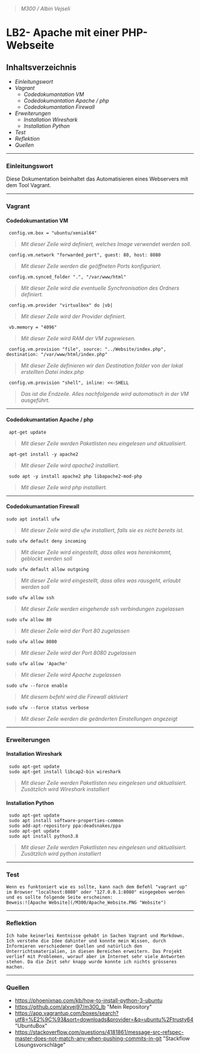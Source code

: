 > *M300 / Albin Vejseli*

# **LB2- Apache mit einer PHP-Webseite**

## Inhaltsverzeichnis



- *Einleitungswort*
- *Vagrant*
    - *Codedokumantation VM*
    - *Codedokumantation Apache / php*
    - *Codedokumantation Firewall*
- *Erweiterungen*
     - *Installation Wireshark*
     - *Installation Python*
- *Test*
- *Reflektion*
- *Quellen*

---------------------



### Einleitungswort
Diese Dokumentation beinhaltet das Automatisieren eines Webservers mit dem Tool Vagrant. 

--------------------


### Vagrant                

#### Codedokumantation VM

     config.vm.box = "ubuntu/xenial64"
  >*Mit dieser Zeile wird definiert, welches Image verwendet werden soll.*

     config.vm.network "forwarded_port", guest: 80, host: 8080
  >*Mit dieser Zeile werden die geöffneten Ports konfiguriert.*

     config.vm.synced_folder ".", "/var/www/html"
  >*Mit dieser Zeile wird die eventuelle Synchronisation des Ordners definiert.*


     config.vm.provider "virtualbox" do |vb|
  >*Mit dieser Zeile wird der Provider definiert.*

     
     vb.memory = "4096"
  >*Mit dieser Zeile wird RAM der VM zugewiesen.*

     config.vm.provision "file", source: "../Website/index.php", destination: "/var/www/html/index.php"
  >*Mit dieser Zeile definieren wir den Destination folder von der lokal erstellten Datei index.php*

     config.vm.provision "shell", inline: <<-SHELL
  >*Das ist die Endzeile. Alles nachfolgende wird automatisch in der VM ausgeführt.*
---------------------------



#### Codedokumantation Apache / php

     apt-get update
  >*Mit dieser Zeile werden Paketlisten neu eingelesen und aktualisiert.*

     apt-get install -y apache2
  >*Mit dieser Zeile wird apache2 installiert.*

     sudo apt -y install apache2 php libapache2-mod-php
  >*Mit dieser Zeile wird php installiert.*

---------------------------




#### Codedokumantation Firewall
 
    sudo apt install ufw 
  >*Mit dieser Zeile wird die ufw installiert, falls sie es nicht bereits ist.*

    sudo ufw default deny incoming
  >*Mit dieser Zeile  wird eingestellt, dass alles was hereinkommt, geblockt werden soll*

    sudo ufw default allow outgoing
  >*Mit dieser Zeile wird eingestellt, dass alles was rausgeht, erlaubt werden soll*

    sudo ufw allow ssh
  >*Mit dieser Zeile werden eingehende ssh verbindungen zugelassen*

    sudo ufw allow 80
  >*Mit dieser Zeile wird der Port 80 zugelassen*

    sudo ufw allow 8080
  >*Mit dieser Zeile wird der Port 8080 zugelassen*
   
    sudo ufw allow 'Apache'
  >*Mit dieser Zeile wird Apache zugelassen*

    sudo ufw --force enable
  >*Mit diesem befehl wird die Firewall aktiviert*

    sudo ufw --force status verbose
  >*Mit dieser Zeile werden die geänderten Einstellungen angezeigt*

---------------------------

### Erweiterungen

#### Installation Wireshark

     sudo apt-get update
     sudo apt-get install libcap2-bin wireshark
  >*Mit dieser Zeile werden Paketlisten neu eingelesen und aktualisiert. Zusätzlich wird Wireshark installiert*
  
#### Installation Python

     sudo apt-get update
     sudo apt install software-properties-common
     sudo add-apt-repository ppa:deadsnakes/ppa
     sudo apt-get update
     sudo apt install python3.8
  >*Mit dieser Zeile werden Paketlisten neu eingelesen und aktualisiert. Zusätzlich wird python installiert*


---------------------------

### Test

    Wenn es funktoniert wie es sollte, kann nach dem Befehl "vagrant up" im Browser "localhost:8080" oder "127.0.0.1:8080" eingegeben werden und es sollte folgende Seite erscheinen:
    Beweis:![Apache Website](/M300/Apache_Website.PNG "Website")
---------------------------

### Reflektion
    Ich habe keinerlei Kentnisse gehabt in Sachen Vagrant und Markdown. Ich verstehe die Idee dahinter und konnte mein Wissen, durch Informieren verschiedener Quellen und natürlich den Unterrichtsmaterialien, in diesen Bereichen erweitern. Das Projekt verlief mit Problemen, worauf aber im Internet sehr viele Antworten stehen. Da die Zeit sehr knapp wurde konnte ich nichts grösseres machen. 
---------------------------

### Quellen
- <https://phoenixnap.com/kb/how-to-install-python-3-ubuntu>
- <https://github.com/alxvej97/m300_lb> "Mein Repository"
- <https://app.vagrantup.com/boxes/search?utf8=%E2%9C%93&sort=downloads&provider=&q=ubuntu%2Ftrusty64> "UbuntuBox"
- <https://stackoverflow.com/questions/4181861/message-src-refspec-master-does-not-match-any-when-pushing-commits-in-git> "Stackflow Lösungsvorschläge"